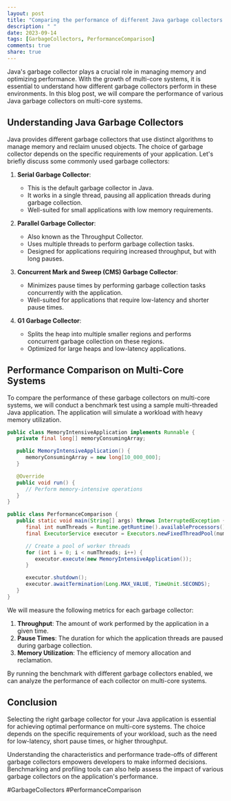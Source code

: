 ```yaml
---
layout: post
title: "Comparing the performance of different Java garbage collectors on multi-core systems"
description: " "
date: 2023-09-14
tags: [GarbageCollectors, PerformanceComparison]
comments: true
share: true
---
```


Java's garbage collector plays a crucial role in managing memory and optimizing performance. With the growth of multi-core systems, it is essential to understand how different garbage collectors perform in these environments. In this blog post, we will compare the performance of various Java garbage collectors on multi-core systems.

## Understanding Java Garbage Collectors

Java provides different garbage collectors that use distinct algorithms to manage memory and reclaim unused objects. The choice of garbage collector depends on the specific requirements of your application. Let's briefly discuss some commonly used garbage collectors:

1. **Serial Garbage Collector**:
   -	This is the default garbage collector in Java.
   -	It works in a single thread, pausing all application threads during garbage collection.
   -	Well-suited for small applications with low memory requirements.

2. **Parallel Garbage Collector**:
   -	Also known as the Throughput Collector.
   -	Uses multiple threads to perform garbage collection tasks.
   -	Designed for applications requiring increased throughput, but with long pauses.

3. **Concurrent Mark and Sweep (CMS) Garbage Collector**:
   -	Minimizes pause times by performing garbage collection tasks concurrently with the application.
   -	Well-suited for applications that require low-latency and shorter pause times.

4. **G1 Garbage Collector**:
   -	Splits the heap into multiple smaller regions and performs concurrent garbage collection on these regions.
   -	Optimized for large heaps and low-latency applications.

## Performance Comparison on Multi-Core Systems

To compare the performance of these garbage collectors on multi-core systems, we will conduct a benchmark test using a sample multi-threaded Java application. The application will simulate a workload with heavy memory utilization.

```java
public class MemoryIntensiveApplication implements Runnable {
   private final long[] memoryConsumingArray;

   public MemoryIntensiveApplication() {
      memoryConsumingArray = new long[10_000_000];
   }

   @Override
   public void run() {
      // Perform memory-intensive operations
   }
}

public class PerformanceComparison {
   public static void main(String[] args) throws InterruptedException {
      final int numThreads = Runtime.getRuntime().availableProcessors();
      final ExecutorService executor = Executors.newFixedThreadPool(numThreads);

      // Create a pool of worker threads
      for (int i = 0; i < numThreads; i++) {
         executor.execute(new MemoryIntensiveApplication());
      }

      executor.shutdown();
      executor.awaitTermination(Long.MAX_VALUE, TimeUnit.SECONDS);
   }
}
```

We will measure the following metrics for each garbage collector:

1. **Throughput**: The amount of work performed by the application in a given time.
2. **Pause Times**: The duration for which the application threads are paused during garbage collection.
3. **Memory Utilization**: The efficiency of memory allocation and reclamation.

By running the benchmark with different garbage collectors enabled, we can analyze the performance of each collector on multi-core systems.

## Conclusion

Selecting the right garbage collector for your Java application is essential for achieving optimal performance on multi-core systems. The choice depends on the specific requirements of your workload, such as the need for low-latency, short pause times, or higher throughput.

Understanding the characteristics and performance trade-offs of different garbage collectors empowers developers to make informed decisions. Benchmarking and profiling tools can also help assess the impact of various garbage collectors on the application's performance.

#GarbageCollectors #PerformanceComparison